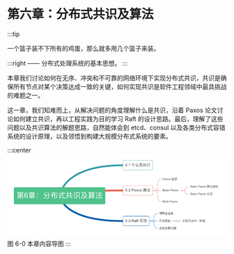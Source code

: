# 第六章：分布式共识及算法

:::tip <a/>

一个篮子装不下所有的鸡蛋，那么就多用几个篮子来装。

:::right
—— 分布式处理系统的基本思想。
:::

本章我们讨论如何在无序、冲突和不可靠的网络环境下实现分布式共识，共识是确保所有节点对某个决策达成一致的关键，如何实现共识是软件工程领域中最具挑战的难题之一。

这一章，我们知难而上，从解决问题的角度理解什么是共识，沿着 Paxos 论文讨论如何建立共识，再以工程实践为目的学习 Raft 的设计思路。最后，理解了这些问题以及共识算法的解题思路，自然能体会到 etcd、consul 以及各类分布式容错系统的设计原理，以及领悟到构建大规模分布式系统的要素。

:::center
  ![](../assets/consensus-summary.png) <br/>
  图 6-0 本章内容导图
:::